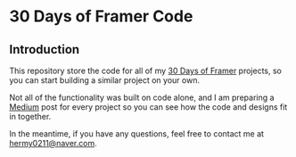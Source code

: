 # 30 Days of Framer Code

## Introduction

This repository store the code for all of my [30 Days of Framer](https://hermy0211.github.io/framer30/) projects, so you can start building a similar project on your own.

Not all of the functionality was built on code alone, and I am preparing a [Medium](https://medium.com/@annelee_22736) post for every project so you can see how the code and designs fit in together.

In the meantime, if you have any questions, feel free to contact me at hermy0211@naver.com.
